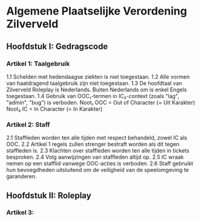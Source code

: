 # Algemene Plaatselijke Verordening Zilverveld

## Hoofdstuk I: Gedragscode

### Artikel 1: Taalgebruik
1.1 Schelden met hedendaagse ziekten is niet toegestaan.
1.2 Alle vormen van haatdragend taalgebruik zijn niet toegestaan.
1.3 De hoofdtaal van Zilverveld Roleplay is Nederlands. Buiten Nederlands om is enkel Engels toegestaan.
1.4 Gebruik van OOC₁-termen in IC₂-context (zoals "lag", "admin", "bug") is verboden.
Noot₁ OOC = Out of Character (= Uit Karakter)
Noot₂ IC = In Character (= In Karakter)

### Artikel 2: Staff
2.1 Staffleden worden ten alle tijden met respect behandeld, zowel IC als OOC.
2.2 Artikel 1 regels zullen strenger bestraft worden als dit tegen staffleden is.
2.3 Klachten over staffleden worden ten alle tijden in tickets besproken.
2.4 Volg aanwijzingen van staffleden altijd op.
2.5 IC wraak nemen op een stafflid vanwege OOC-acties is verboden.
2.6 Staff gebruikt hun bevoegdheden uitsluitend om de veiligheid van de speelomgeving te garanderen.

## Hoofdstuk II: Roleplay

### Artikel 3: 
